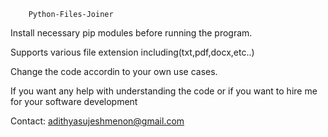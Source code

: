         Python-Files-Joiner 

Install necessary pip modules before running the program. 

Supports various file extension including(txt,pdf,docx,etc..) 

Change the code accordin to your own use cases. 

If you want any help with understanding the code or if you want to hire me for your software development

Contact: adithyasujeshmenon@gmail.com
